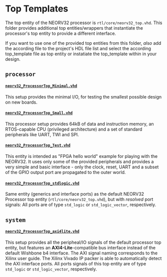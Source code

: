 # Top Templates

The top entity of the NEORV32 processor is `rtl/core/neorv32_top.vhd`. This folder provides additional
top entities/wrappers that instantiate the processor's top entity to provide a different interface.

If you want to use one of the provided top entities from this folder, *also* add the according file to the project's
HDL file list and select the according top_template file as top entity or instatiate the top_template within in your design.

## `processor`

#### [`neorv32_ProcessorTop_Minimal.vhd`](https://github.com/stnolting/neorv32/blob/master/rtl/templates/processor/neorv32_ProcessorTop_Minimal.vhd)

This setup provides the minimal I/O, for testing the smallest possible design on new boards.

#### [`neorv32_ProcessorTop_Small.vhd`](https://github.com/stnolting/neorv32/blob/master/rtl/templates/processor/neorv32_ProcessorTop_Small.vhd)

This processor setup provides 64kB of data and instruction memory, an RTOS-capable CPU (privileged architecture) and a set of standard peripherals like UART, TWI and SPI.

#### [`neorv32_ProcessorTop_Test.vhd`](https://github.com/stnolting/neorv32/blob/master/rtl/templates/processor/neorv32_ProcessorTop_Test.vhd)

This entity is intended as "FPGA hello world" example for playing with the NEORV32. It uses only some of the
provided peripherals and provides a very simple and basic interface - only the clock, reset, UART and a subset
of the GPIO output port are propagated to the outer world.

#### [`neorv32_ProcessorTop_stdlogic.vhd`](https://github.com/stnolting/neorv32/blob/master/rtl/templates/processor/neorv32_ProcessorTop_stdlogic.vhd)

Same entity (generics and interface ports) as the default NEORV32 Processor top entity (`rtl/core/neorv32_top.vhd`),
but with _resolved_ port signals: All ports are of type `std_logic` or `std_logic_vector`, respectively.

## `system`

#### [`neorv32_ProcessorTop_axi4lite.vhd`](https://github.com/stnolting/neorv32/blob/master/rtl/templates/system/neorv32_ProcessorTop_axi4lite)

This setup provides all the peripheal/IO signals of the default processor top entity, but features an **AXI4-Lite**-compatible bus interface
instead of the default Wishbone b4 interface. The AXI signal naming corresponds to the Xilinx user guide. The Xilinx Vivado IP packer
is able to automatically detect the AXI interface ports. All ports signals of this top entity are of type `std_logic` or `std_logic_vector`, respectively.
